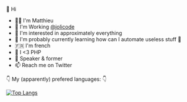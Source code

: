 👋 Hi

- 👨‍💼 I'm Matthieu
- 🏢 I'm Working [@jolicode](http://github.com/jolicode)
- 👀 I'm interested in approximately everything
- 🌱 I'm probably currently learning how can I automate useless stuff 🙈
- 🇫🇷 I'm french
- 🐘 I <3 PHP
- 📢 Speaker & former
- 📫 Reach me on Twitter

👇 My (apparently) prefered languages: 👇

[![Top Langs](https://github-readme-stats.vercel.app/api/top-langs/?username=matthieuwerner&show_icons=true&theme=radical&layout=compact)](https://github.com/anuraghazra/github-readme-stats)
